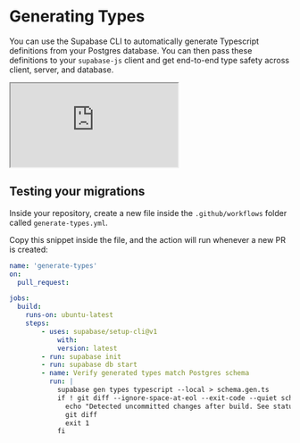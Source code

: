 # Generating Types

You can use the Supabase CLI to automatically generate Typescript definitions from your Postgres database. You can then pass these definitions to your `supabase-js` client and get end-to-end type safety across client, server, and database.

<div className="video-container">
  <iframe
    src="https://www.youtube-nocookie.com/embed/VSNgAIObBdw"
    frameBorder="1"
    allow="accelerometer; autoplay; clipboard-write; encrypted-media; gyroscope; picture-in-picture"
    allowFullScreen
  ></iframe>
</div>

## Testing your migrations

Inside your repository, create a new file inside the `.github/workflows` folder called `generate-types.yml`.

Copy this snippet inside the file, and the action will run whenever a new PR is created:

```yaml
name: 'generate-types'
on:
  pull_request:

jobs:
  build: 
    runs-on: ubuntu-latest
    steps:
        - uses: supabase/setup-cli@v1
            with:
            version: latest
        - run: supabase init
        - run: supabase db start
        - name: Verify generated types match Postgres schema
          run: |
            supabase gen types typescript --local > schema.gen.ts
            if ! git diff --ignore-space-at-eol --exit-code --quiet schema.gen.ts; then
              echo "Detected uncommitted changes after build. See status below:"
              git diff
              exit 1
            fi
```
